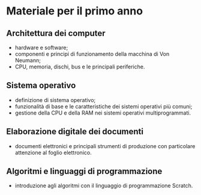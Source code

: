 # Materiale per il primo anno

## Architettura dei computer
* hardware e software;
* componenti e principi di funzionamento della macchina di Von Neumann;
* CPU, memoria, dischi, bus e le principali periferiche.

## Sistema operativo
* definizione di sistema operativo;
* funzionalità di base e le caratteristiche dei sistemi operativi più comuni;
* gestione della CPU e della RAM nei sistemi operativi multiprogrammati.

## Elaborazione digitale dei documenti
* documenti elettronici e principali strumenti di produzione con particolare attenzione al foglio elettronico.

## Algoritmi e linguaggi di programmazione
* introduzione agli algoritmi con il linguaggio di programmazione Scratch.
